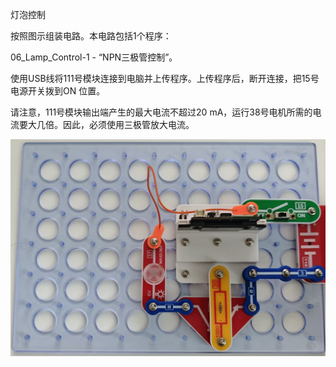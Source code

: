 灯泡控制

按照图示组装电路。本电路包括1个程序：

06_Lamp_Control-1 - “NPN三极管控制”。

使用USB线将111号模块连接到电脑并上传程序。上传程序后，断开连接，把15号电源开关拨到ON
位置。

请注意，111号模块输出端产生的最大电流不超过20 mA，运行38号电机所需的电流要大几倍。因此，必须使用三极管放大电流。

![](074p1.jpg)
